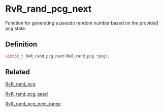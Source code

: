 # RvR_rand_pcg_next

Function for generating a pseudo random number based on the provided pcg state.

## Definition

```c
uint32_t RvR_rand_pcg_next(RvR_rand_pcg *pcg);
```

## Related

[RvR_rand_pcg](/rvr/rvr/rand_pcg)

[RvR_rand_pcg_seed](/rvr/rvr/rand_pcg_seed)

[RvR_rand_pcg_next_range](/rvr/rvr/rand_pcg_next_range)
